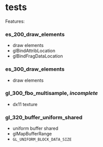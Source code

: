 # tests

Features:

### es_200_draw_elements

- draw elements
- glBindAttribLocation
- glBindFragDataLocation

### es_300_draw_elements

- draw elements

### gl_300_fbo_multisample, _incomplete_

- dx11 texture

### gl_320_buffer_uniform_shared

- uniform buffer shared
- glMapBufferRange
- `GL_UNIFORM_BLOCK_DATA_SIZE`
